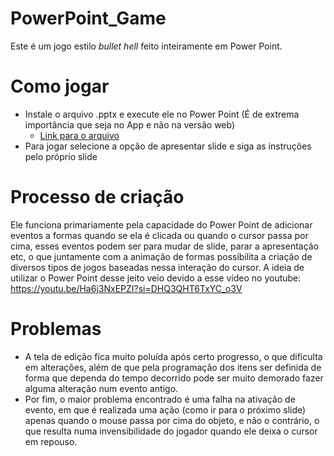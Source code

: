 # PowerPoint_Game

  Este é um jogo estilo _bullet hell_ feito inteiramente em Power Point.

# Como jogar

- Instale o arquivo .pptx e execute ele no Power Point (É de extrema importância que seja no App e não na versão web)
    - [Link para o arquivo](https://github.com/Leonardo1022/PowerPoint_Game/blob/main/jogoEmPP.pptx)
- Para jogar selecione a opção de apresentar slide e siga as instruções pelo próprio slide

# Processo de criação

  Ele funciona primariamente pela capacidade do Power Point de adicionar eventos a formas quando se ela é clicada ou quando o cursor passa por cima, esses eventos podem ser para mudar de slide, parar a apresentação etc, o que juntamente com a animação de formas possibilita a criação de diversos tipos de jogos baseadas nessa interação do cursor.
  A ideia de utilizar o Power Point desse jeito veio devido a esse vídeo no youtube: https://youtu.be/Ha6j3NxEPZI?si=DHQ3QHT6TxYC_o3V

# Problemas
- A tela de edição fica muito poluída após certo progresso, o que dificulta em alterações, além de que pela programação dos itens ser definida de forma que dependa do tempo decorrido pode ser muito demorado fazer alguma alteração num evento antigo.
- Por fim, o maior problema encontrado é uma falha na ativação de evento, em que é realizada uma ação (como ir para o próximo slide) apenas quando o mouse passa por cima do objeto, e não o contrário, o que resulta numa invensibilidade do jogador quando ele deixa o cursor em repouso.

